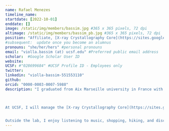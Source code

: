 ```yaml
---
name: Rafael Menezes
timeline_name:
startdate: [2022-10-01]
enddate: []
image: /static/img/members/bassim.jpg #365 x 365 pixels, 72 dpi
altimage: /static/img/members/bassim_pb.jpg #365 x 365 pixels, 72 dpi
position: "Affiliate, [X-ray Crystallography Core](https://sites.google.com/view/ucsf-xray-internal/home) Manager"
#subsequent:  update once you become an alumnus
pronouns: "she/her/hers" #personal pronouns
email: "violla.bassim (at) ucsf.edu" #Preferred public email address
scholar:  #Google Scholar User ID
website:
UCSF: #"028699684" #UCSF Profile ID - Employees only
twitter:
linkedin: "violla-bassim-551553110"
github:
orcid: "0000-0003-0007-5988"
description: "I graduated from Aix Marseille university in France with a Ph.D. degree in structural biochemistry. During my Ph.D., I studied, at the functional and structural levels, two component systems involved in the virulence of Pseudomonas aeruginosa. After that, I joined the structural motility team at Curie Institute in Paris as a postdoctoral researcher. My project aimed to understand how does the human cardiac myosin interacts with other proteins and how dysfunction can lead to hypertrophic cardiomyopathies.
​


At UCSF, I will manage the [X-ray Crystallography Core](https://sites.google.com/view/ucsf-xray-internal/home). I will also be involved in identifying new anti-viral compounds by X-ray crystallography.


Outside the lab, I enjoy listening to music, shopping, hiking, and discovering new places around the world."
---
```

